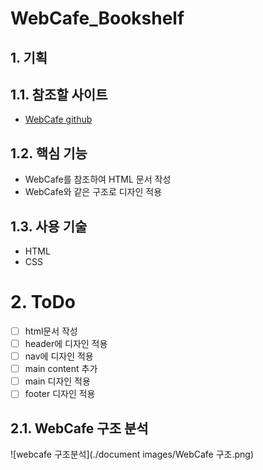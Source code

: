 # WebCafe_Bookshelf

## 1. 기획

## 1.1. 참조할 사이트

- [WebCafe github](https://github.com/seulbinim/webcafeRWD)

## 1.2. 핵심 기능

- WebCafe를 참조하여 HTML 문서 작성
- WebCafe와 같은 구조로 디자인 적용

## 1.3. 사용 기술

- HTML
- CSS

# 2. ToDo

- [ ]  html문서 작성
- [ ]  header에 디자인 적용
- [ ]  nav에 디자인 적용
- [ ]  main content 추가
- [ ]  main 디자인 적용
- [ ]  footer 디자인 적용

## 2.1. WebCafe 구조 분석
![webcafe 구조분석](./document images/WebCafe 구조.png)